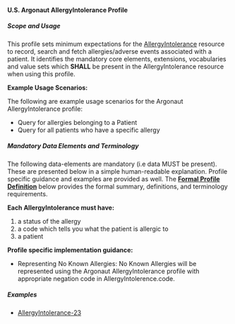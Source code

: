 #### U.S. Argonaut AllergyIntolerance Profile


##### Scope and Usage

This profile sets minimum expectations for the [AllergyIntolerance] resource to record, search and fetch allergies/adverse events associated with a patient.  It identifies the mandatory core elements, extensions, vocabularies and value sets which **SHALL** be present in the AllergyIntolerance resource when using this profile.

**Example Usage Scenarios:**

The following are example usage scenarios for the Argonaut AllergyIntolerance
profile:

-   Query for allergies belonging to a Patient
-   Query for all patients who have a specific allergy


##### Mandatory Data Elements and Terminology


The following data-elements are mandatory (i.e data MUST be present). These are presented below in a simple human-readable explanation.  Profile specific guidance and examples are provided as well.  The [**Formal Profile Definition**](#profile) below provides the  formal summary, definitions, and  terminology requirements.  

**Each AllergyIntolerance must have:**

1.  a status of the allergy
2.  a code which tells you what the patient is allergic to
3.  a patient

**Profile specific implementation guidance:**

* Representing No Known Allergies: No Known Allergies will be represented using the Argonaut AllergyIntolerance profile with appropriate negation code in AllergyIntolerence.code.


##### Examples

- [AllergyIntolerance-23](AllergyIntolerance-23.html)


[AllergyIntolerance]: http://hl7.org/fhir/allergyintolerance.html
